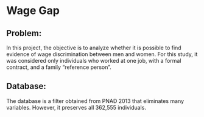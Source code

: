 # Wage Gap

## Problem:
In this project, the objective is to analyze whether it is possible to find evidence of wage discrimination between
men and women.
For this study, it was considered only individuals who worked at one job, with a formal contract, and a family “reference person”.

## Database:
The <pes2013P1> database is a filter obtained from PNAD 2013 that eliminates many variables. However, it preserves all 362,555 individuals.
